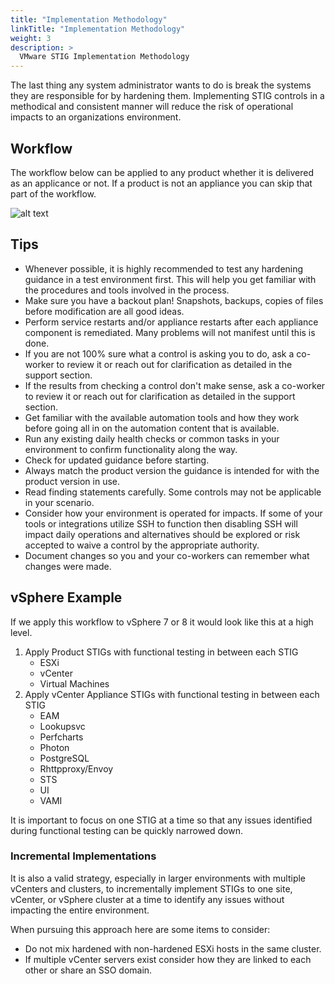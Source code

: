 ```yaml
---
title: "Implementation Methodology"
linkTitle: "Implementation Methodology"
weight: 3
description: >
  VMware STIG Implementation Methodology
---
```


The last thing any system administrator wants to do is break the systems they are responsible for by hardening them. Implementing STIG controls in a methodical and consistent manner will reduce the risk of operational impacts to an organizations environment.  

## Workflow
The workflow below can be applied to any product whether it is delivered as an applicance or not. If a product is not an appliance you can skip that part of the workflow.  

![alt text](/images/bp_workflow.png)

## Tips
-	Whenever possible, it is highly recommended to test any hardening guidance in a test environment first. This will help you get familiar with the procedures and tools involved in the process.
- Make sure you have a backout plan! Snapshots, backups, copies of files before modification are all good ideas.
-	Perform service restarts and/or appliance restarts after each appliance component is remediated. Many problems will not manifest until this is done.
-	If you are not 100% sure what a control is asking you to do, ask a co-worker to review it or reach out for clarification as detailed in the support section.
- If the results from checking a control don't make sense, ask a co-worker to review it or reach out for clarification as detailed in the support section.
-	Get familiar with the available automation tools and how they work before going all in on the automation content that is available.
-	Run any existing daily health checks or common tasks in your environment to confirm functionality along the way.
- Check for updated guidance before starting.
- Always match the product version the guidance is intended for with the product version in use.
- Read finding statements carefully. Some controls may not be applicable in your scenario.
- Consider how your environment is operated for impacts. If some of your tools or integrations utilize SSH to function then disabling SSH will impact daily operations and alternatives should be explored or risk accepted to waive a control by the appropriate authority.
- Document changes so you and your co-workers can remember what changes were made.

## vSphere Example
If we apply this workflow to vSphere 7 or 8 it would look like this at a high level.  

1. Apply Product STIGs with functional testing in between each STIG
    - ESXi
    - vCenter
    - Virtual Machines
2. Apply vCenter Appliance STIGs with functional testing in between each STIG
    - EAM
    - Lookupsvc
    - Perfcharts
    - Photon
    - PostgreSQL
    - Rhttpproxy/Envoy
    - STS
    - UI
    - VAMI

It is important to focus on one STIG at a time so that any issues identified during functional testing can be quickly narrowed down.  

### Incremental Implementations
It is also a valid strategy, especially in larger environments with multiple vCenters and clusters, to incrementally implement STIGs to one site, vCenter, or vSphere cluster at a time to identify any issues without impacting the entire environment.  

When pursuing this approach here are some items to consider:  
- Do not mix hardened with non-hardened ESXi hosts in the same cluster.
- If multiple vCenter servers exist consider how they are linked to each other or share an SSO domain.